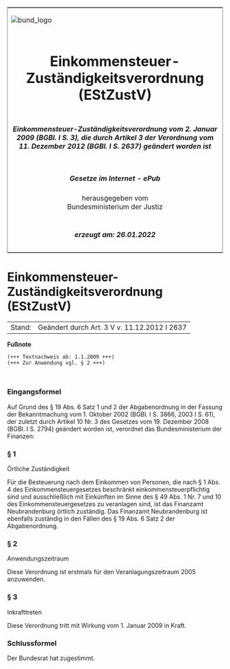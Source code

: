 <span id="DECKBLATT.html"></span>

<table border="0" frame="border" width="100%">

<tr valign="top">

<td align="left">

![bund\_logo](BfJ_2021_Web_de_de.gif)

</td>

<td align="right">

 

</td>

</tr>

<tr align="center" valign="middle">

<td colspan="2">

# Einkommensteuer-Zuständigkeitsverordnung (EStZustV)

</td>

</tr>

<tr align="center" valign="middle">

<td colspan="2">

##### Einkommensteuer-Zuständigkeitsverordnung vom 2. Januar 2009 (BGBl. I S. 3), die durch Artikel 3 der Verordnung vom 11. Dezember 2012 (BGBl. I S. 2637) geändert worden ist

</td>

</tr>

<tr align="center" valign="middle">

<td colspan="2">

  
  

##### Gesetze im Internet - ePub  
  
herausgegeben vom  
Bundesministerium der Justiz

</td>

</tr>

<tr align="center" valign="bottom">

<td colspan="2">

  
  

##### erzeugt am: 26.01.2022

</td>

</tr>

</table>

<span id="BJNR000300009.html"></span>

# Einkommensteuer-Zuständigkeitsverordnung (EStZustV)

<div>

<div class="jnhtml">

|        |                                              |
| ------ | -------------------------------------------- |
| Stand: | Geändert durch Art. 3 V v. 11.12.2012 I 2637 |

</div>

</div>

<div>

  
**Fußnote**

<div class="jnhtml">

<div>

<div class="jurAbsatz">

  

``` 
(+++ Textnachweis ab: 1.1.2009 +++)
(+++ Zur Anwendung vgl. § 2 +++)

 
```

</div>

</div>

</div>

</div>

<span id="BJNR000300009BJNE000100000.html"></span>

### Eingangsformel  

<div>

<div class="jnhtml">

<div>

<div class="jurAbsatz">

Auf Grund des § 19 Abs. 6 Satz 1 und 2 der Abgabenordnung in der Fassung
der Bekanntmachung vom 1. Oktober 2002 (BGBl. I S. 3866, 2003 I S. 61),
der zuletzt durch Artikel 10 Nr. 3 des Gesetzes vom 19. Dezember 2008
(BGBl. I S. 2794) geändert worden ist, verordnet das Bundesministerium
der Finanzen:

</div>

</div>

</div>

</div>

<span id="BJNR000300009BJNE000200000.html"></span>

### § 1  
Örtliche Zuständigkeit

<div>

<div class="jnhtml">

<div>

<div class="jurAbsatz">

Für die Besteuerung nach dem Einkommen von Personen, die nach § 1 Abs. 4
des Einkommensteuergesetzes beschränkt einkommensteuerpflichtig sind und
ausschließlich mit Einkünften im Sinne des § 49 Abs. 1 Nr. 7 und 10 des
Einkommensteuergesetzes zu veranlagen sind, ist das Finanzamt
Neubrandenburg örtlich zuständig. Das Finanzamt Neubrandenburg ist
ebenfalls zuständig in den Fällen des § 19 Abs. 6 Satz 2 der
Abgabenordnung.

</div>

</div>

</div>

</div>

<span id="BJNR000300009BJNE000301140.html"></span>

### § 2  
Anwendungszeitraum

<div>

<div class="jnhtml">

<div>

<div class="jurAbsatz">

Diese Verordnung ist erstmals für den Veranlagungszeitraum 2005
anzuwenden.

</div>

</div>

</div>

</div>

<span id="BJNR000300009BJNE000400000.html"></span>

### § 3  
Inkrafttreten

<div>

<div class="jnhtml">

<div>

<div class="jurAbsatz">

Diese Verordnung tritt mit Wirkung vom 1. Januar 2009 in Kraft.

</div>

</div>

</div>

</div>

<span id="BJNR000300009BJNE000500000.html"></span>

### Schlussformel  

<div>

<div class="jnhtml">

<div>

<div class="jurAbsatz">

Der Bundesrat hat zugestimmt.

</div>

</div>

</div>

</div>
